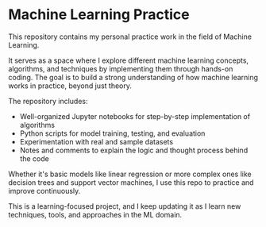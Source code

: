 # Machine Learning Practice

This repository contains my personal practice work in the field of Machine Learning.

It serves as a space where I explore different machine learning concepts, algorithms, and techniques by implementing them through hands-on coding. The goal is to build a strong understanding of how machine learning works in practice, beyond just theory.

The repository includes:
- Well-organized Jupyter notebooks for step-by-step implementation of algorithms
- Python scripts for model training, testing, and evaluation
- Experimentation with real and sample datasets
- Notes and comments to explain the logic and thought process behind the code

Whether it's basic models like linear regression or more complex ones like decision trees and support vector machines, I use this repo to practice and improve continuously.

This is a learning-focused project, and I keep updating it as I learn new techniques, tools, and approaches in the ML domain.
